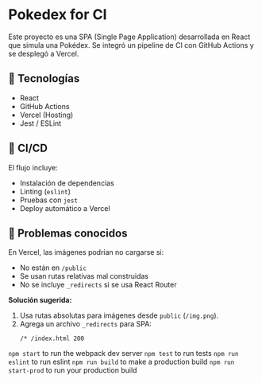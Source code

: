 # Pokedex for CI

Este proyecto es una SPA (Single Page Application) desarrollada en React que simula una Pokédex. Se integró un pipeline de CI con GitHub Actions y se desplegó a Vercel.

## 🔧 Tecnologías

- React
- GitHub Actions
- Vercel (Hosting)
- Jest / ESLint

## 🚀 CI/CD

El flujo incluye:
- Instalación de dependencias
- Linting (`eslint`)
- Pruebas con `jest`
- Deploy automático a Vercel

## 🐛 Problemas conocidos

En Vercel, las imágenes podrían no cargarse si:
- No están en `/public`
- Se usan rutas relativas mal construidas
- No se incluye `_redirects` si se usa React Router

**Solución sugerida:**
1. Usa rutas absolutas para imágenes desde `public` (`/img.png`).
2. Agrega un archivo `_redirects` para SPA:
   ```
   /* /index.html 200
   ```


`npm start` to run the webpack dev server
`npm test` to run tests
`npm run eslint` to run eslint
`npm run build` to make a production build
`npm run start-prod` to run your production build
